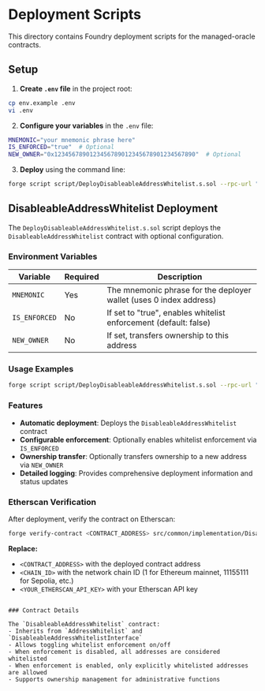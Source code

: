 # Deployment Scripts

This directory contains Foundry deployment scripts for the managed-oracle contracts.

## Setup

1. **Create `.env` file** in the project root:
```bash
cp env.example .env
vi .env
```

2. **Configure your variables** in the `.env` file:
```bash
MNEMONIC="your mnemonic phrase here"
IS_ENFORCED="true"  # Optional
NEW_OWNER="0x1234567890123456789012345678901234567890"  # Optional
```

3. **Deploy** using the command line:
```bash
forge script script/DeployDisableableAddressWhitelist.s.sol --rpc-url "YOUR_RPC_URL" --broadcast
```

## DisableableAddressWhitelist Deployment

The `DeployDisableableAddressWhitelist.s.sol` script deploys the `DisableableAddressWhitelist` contract with optional configuration.

### Environment Variables

| Variable | Required | Description |
|----------|----------|-------------|
| `MNEMONIC` | Yes | The mnemonic phrase for the deployer wallet (uses 0 index address) |
| `IS_ENFORCED` | No | If set to "true", enables whitelist enforcement (default: false) |
| `NEW_OWNER` | No | If set, transfers ownership to this address |

### Usage Examples

```bash
forge script script/DeployDisableableAddressWhitelist.s.sol --rpc-url "YOUR_RPC_URL" --broadcast
```

### Features

- **Automatic deployment**: Deploys the `DisableableAddressWhitelist` contract
- **Configurable enforcement**: Optionally enables whitelist enforcement via `IS_ENFORCED`
- **Ownership transfer**: Optionally transfers ownership to a new address via `NEW_OWNER`
- **Detailed logging**: Provides comprehensive deployment information and status updates

### Etherscan Verification

After deployment, verify the contract on Etherscan:

```bash
forge verify-contract <CONTRACT_ADDRESS> src/common/implementation/DisableableAddressWhitelist.sol:DisableableAddressWhitelist --chain-id <CHAIN_ID> --etherscan-api-key <YOUR_ETHERSCAN_API_KEY>
```

**Replace:**
- `<CONTRACT_ADDRESS>` with the deployed contract address
- `<CHAIN_ID>` with the network chain ID (1 for Ethereum mainnet, 11155111 for Sepolia, etc.)
- `<YOUR_ETHERSCAN_API_KEY>` with your Etherscan API key
```

### Contract Details

The `DisableableAddressWhitelist` contract:
- Inherits from `AddressWhitelist` and `DisableableAddressWhitelistInterface`
- Allows toggling whitelist enforcement on/off
- When enforcement is disabled, all addresses are considered whitelisted
- When enforcement is enabled, only explicitly whitelisted addresses are allowed
- Supports ownership management for administrative functions 